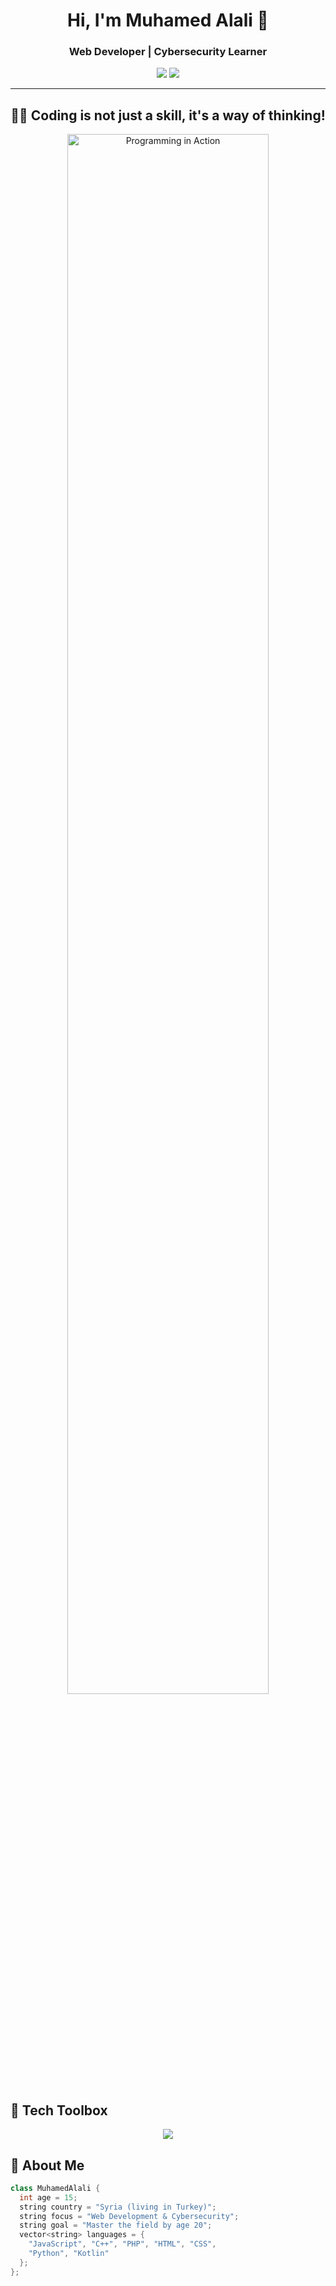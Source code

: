 <h1 align="center">Hi, I'm Muhamed Alali 👋</h1>
<h3 align="center">Web Developer | Cybersecurity Learner </h3>

<p align="center">
  <a href="mailto:mhy5285@gmail.com"><img src="https://img.shields.io/badge/Gmail-mhy5285@gmail.com-red?style=for-the-badge&logo=gmail&logoColor=white" /></a>
  <a href="https://github.com/mhmd2587"><img src="https://img.shields.io/badge/GitHub-mhmd2587-181717?style=for-the-badge&logo=github&logoColor=white" /></a>
</p>

---

<h2 align="center">👨‍💻 Coding is not just a skill, it's a way of thinking!</h2>
<p align="center">
  <img src="https://media.giphy.com/media/26tn33aiTi1jkl6H6/giphy.gif" width="80%" alt="Programming in Action" />
</p>

## 🧰 Tech Toolbox

<p align="center"> <img src="https://skillicons.dev/icons?i=javascript,cpp,php,html,css,python,kotlin" /> </p>
</p>

## 🧠 About Me

```cpp
class MuhamedAlali {
  int age = 15;
  string country = "Syria (living in Turkey)";
  string focus = "Web Development & Cybersecurity";
  string goal = "Master the field by age 20";
  vector<string> languages = {
    "JavaScript", "C++", "PHP", "HTML", "CSS",
    "Python", "Kotlin"
  };
};
